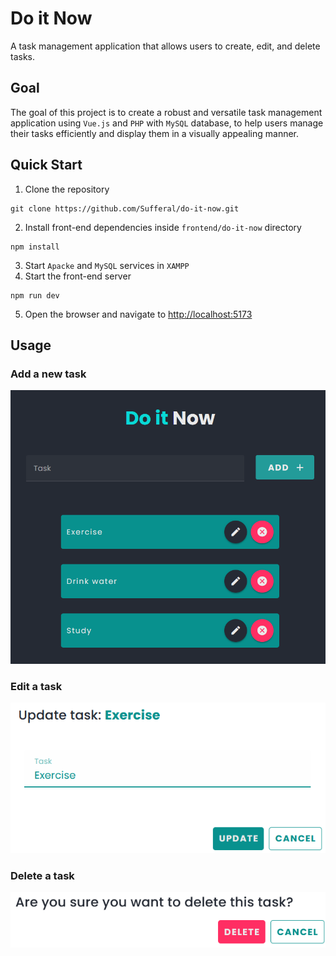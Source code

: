 # Do it Now
A task management application that allows users to create, edit, and delete tasks. 

## Goal 
The goal of this project is to create a robust and versatile task management application using `Vue.js` and `PHP` with `MySQL` database, to help users manage their tasks efficiently and display them in a visually appealing manner.

## Quick Start
1. Clone the repository
```
git clone https://github.com/Sufferal/do-it-now.git
```
2. Install front-end dependencies inside `frontend/do-it-now` directory
``` 
npm install
```
3. Start `Apacke` and `MySQL` services in `XAMPP`
4. Start the front-end server
```
npm run dev
```
5. Open the browser and navigate to [http://localhost:5173](http://localhost:5173)

## Usage
### Add a new task
![Add a new task](./docs/img/task_add.png)

### Edit a task
![Edit a task](./docs/img/task_edit.png)

### Delete a task
![Delete a task](./docs/img/task_delete.png)